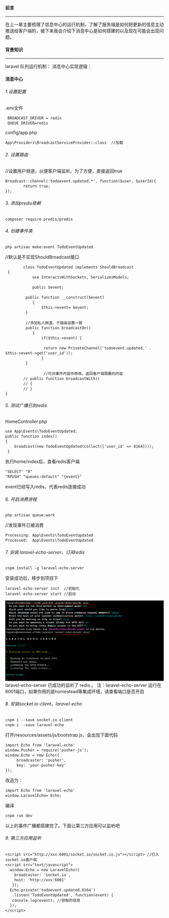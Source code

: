 #### 前言
***
在上一章主要梳理了信息中心的运行机制，了解了服务端是如何把更新的信息主动推送给客户端的，接下来我会介绍下消息中心是如何搭建的以及现在可能会出现问题。

#### 背景知识
***
laravel 队列运行机制：
消息中心实现逻辑：

#### 消息中心
###### 1.设置配置
.env文件
```
 BROADCAST_DRIVER = redis
 QUEUE_DRIVER=redis
```
  config/app.php 
```
App\Providers\BroadcastServiceProvider::class  //加载
```
###### 2. 设置路由
//设置用户频道，以便客户端监听。为了方便，直接返回true
```
Broadcast::channel('todoevent.updated.*', function($user, $userId){
        return true;
});
```
###### 3. 添加predis依赖
```
composer require predis/predis
```
###### 4. 创建事件类
```
php artisan make:event TodoEventUpdated
```
 //默认是不实现ShouldBroadcast接口
```
        class TodoEventUpdated implements ShouldBroadcast
 {
    		use InteractsWithSockets, SerializesModels;

    		public $event;

   		 public function __construct($event)
    		{
        		$this->event= $event;
   		 }

   		 //添加私人频道，于路由设置一致
   		 public function broadcastOn()
    		{
       		 	if($this->event) {

          	 	 return new PrivateChannel('todoevent.updated.' . $this->event->get('user_id'));
        		}
  		 }
                 
                 //可对事件内容作修改。返回客户端需要的内容
   		// public function broadcastWith()
   		// {
   		// }
}
```
###### 5. 测试广播已到redis
HomeController.php
```
use App\Events\TodoEventUpdated;
public function index()
{
    broadcast(new TodoEventUpdated(collect(['user_id' => 8164])));
 }
```
执行home/index后，查看redis客户端
```
"SELECT" "0"
"RPUSH" "queues:default" "{event}"
```
event已经写入redis，代表redis连接成功
###### 6. 开启消费进程
```
php artisan queue:work
```
//发现事件已被消费
```
Processing: App\Events\TodoEventUpdated
Processed:  App\Events\TodoEventUpdated
```
###### 7. 安装 laravel-echo-server，订阅redis
```
cnpm install -g laravel-echo-server
```
安装成功后，移步到项目下
```
laravel-echo-server init  //初始化
laravel-echo-server start //启动
```
![image](https://raw.githubusercontent.com/SexyPhoenix/Blog/master/static/Laravel/2.png)
laravel-echo-server 已成功的监听了 redis 。
注：laravel-echo-server 运行在6001端口，如果你用的是homestead等集成环境，请查看端口是否开启
###### 8. 安装socket.io-client、laravel-echo
```
cnpm i --save socket.io-client
cnpm i --save laravel-echo
```
打开/resources/assets/js/bootstrap.js，会出现下面代码
```
import Echo from 'laravel-echo'
window.Pusher = require('pusher-js');
window.Echo = new Echo({
     broadcaster: 'pusher',
     key: 'your-pusher-key'
});
```
改造为：
```
import Echo from 'laravel-echo'
window.LaravelEcho= Echo;
```
编译
```
cnpm run dev
```
以上的事件广播都搭建完了。下面让第三方应用可以监听吧

###### 9. 第三方应用监听
```
<script src="http://xxx:6001/socket.io/socket.io.js"></script> //引入socket.io客户端
<script src="text/javascript">
  window.Echo = new LaravelEcho({
    broadcaster: 'socket.io',
    host: 'http://xxx:6001'
   });
  Echo.private('todoevent.updated.8164')
   .listen('TodoEventUpdated', function(event) {
   console.log(event); //获取的信息
  });
</script>
```